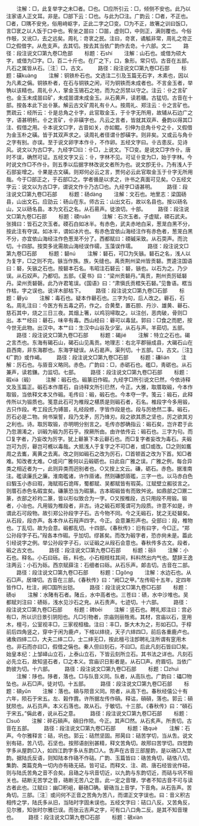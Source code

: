 <!-- { "loadSidebar": true } -->
　　注解：□，此复举字之未□者。□也。□应所引云：□，倾侧不安也。此乃以注家语人正文耳。非是。□部下云：□也。与此为□注。广韵云：□者，不正也。□者，□隅不安皃，俗用﨑岖字，正此二字之□变。□为不正，故箸之训曰饭□，言□衺之以人饭于口中也。宥坐之噐曰：□噐，虚则□，中则正，满则覆也。今俗作攲，又讹□，去之远矣。周礼：竒衺之民。注曰，竒衺，谲觚非常，周礼之竒正□之假借字。从危支声。去其切。按去其当依广韵作去竒。十六部。文二
　　路径：段注说文□第九卷□危部
　　标题：石shí
　　注解：山石也。或借为硕大字，或借为□字。□，百二十斤也。在厂之下，口，象形。常只切。古音在五部。凡石之属皆从石。〖注〗□，古文。
　　路径：段注说文□第九卷□石部
　　标题：磺kuànɡ
　　注解：铜铁朴石也。文选注二引及玉篇无石字，木素也，因以为凡素之偁。铜铁朴者，在石与铜铁之闲，可为铜铁而未成者也。不言金玉者，举觕以该精也。周礼卝人，掌金玉锡石之地，而为之厉禁以守之。注云：卝之言矿也。金玉未成噐曰矿，未成噐谓未成金玉。从石黄声，读若穬。古猛切。古音在十部。按各本此下出卝篆。解云古文矿周礼有卝人。按周礼、郑注云：卝之言矿也。贾疏云：经所云：卝是总角之卝字，此官取金玉，于卝字无所用，故辅从石边广之字，语甚明析。卝之言矿，卝非磺字也。凡云之言者，皆就其双声、叠韵以得其□注、假借之用。卝本说文□字，古音如关，亦如鲲。引伸为总角卝兮之卝，又假借为金玉朴之磺。皆于其双声求之。读周礼者径谓卝卽磺字。则非矣。又或云与角卝之字有别。亦误。至于说文卵字本作卝，不作卵。五经文字曰。卝古患反。见诗风。说文以为古□字。九经字□曰：卝□，上说文。下□变。是说文□字作卝。唐时不误，确然可证。五经文字又云：卝，字林不见。可证卝变为□，始于字林。今时说文作□不作卝。则五季以后据字林改说文者所为也。说文卽无卝。乃有浅人于石部妄增之。卝果是古文磺。则郑何必云之言，贾何必云此官取金玉于卝字无所用哉。今于□部正之，于石部□之。学者循是以求之，许书之真面可见矣。○五经文字云：说文以为古□字，谓说文作卝乃古□也。九经字□语甚明。
　　路径：段注说文□第九卷□石部
　　标题：砀dànɡ
　　注解：文石也。地里志：梁国砀县，山出文石。应劭云：砀山在东。师古云：山出文石，故以名县也。按以砀名山，又以砀名县。本为文石之名。从石昜声。徒浪切。十部。
　　路径：段注说文□第九卷□石部
　　标题：碝ruǎn
　　注解：石次玉者。子虚赋，碝石武夫。张揖曰：皆石之次玉者。碝石白如冰半。有赤色，武夫赤地白采，葱茏白黑不分，按此注有夺误。如冰半，谓如冰片也。有赤色宜依山海经注作有赤色者，葱茏白黑不分，亦宜依山海经注作色葱茏不分了。西都赋曰：碝磩采致。从石耎声。而沇切。十四部。按耎多讹需故山海经误作礝，玉藻误作瓀。
　　路径：段注说文□第九卷□石部
　　标题：砮nú
　　注解：砮石，可□为矢镞。砮石之名，浅人以为复字，□之则不完。镞当作族。族，矢缝也。禹贡荆州梁州皆贡砮。贾逵注国语曰：砮，矢镞之石也。按砮本石名。韦昭注石砮云：砮，镞也。以石为之。乃少误。从石奴声。乃都切。五部。《夏书》曰：“梁州贡砮丹。”禹贡，荆州贡厉砥砮丹。梁州贡砮磬。此乃许君笔误。《国语》曰：“肃愼氏贡楛矢石砮。”见鲁语。楛当作枯，字之误也。说详木部枯下。
　　路径：段注说文□第九卷□石部
　　标题：礜yù
　　注解：毒石也。疑本作礜石也。三字为句，后人改之。礜石，石名。周礼注曰：今医方有五毒之药，作之。合黄堥，置石胆、丹沙、雄黄、礜石、慈石其中，烧之三日三夜。其烟上箸，以鸡羽埽取之。以注创，恶肉破，骨则□出。本艹经曰：礜石，味辛有毒。西山经曰：礜可以毒鼠。郭曰：□食之而肥，按今世无此物。出汉中。本艹曰：生汉中山谷及少室。从石与声。羊茹切。五部。
　　路径：段注说文□第九卷□石部
　　标题：碣jié
　　注解：特立之石也。碣之言杰也。东海有碣石山，碣石山见禹贡。地理志：右北平郡骊成县，大碣石山在县西南，非东海郡也。东海字疑误。从石曷声。渠列切。十五部。□，古文。〖注〗《广韵》或作嵑。
　　路径：段注说文□第九卷□石部
　　标题：磏lián
　　注解：厉石也。与厱音义略同。赤色。广韵曰：□，赤砺石也。礛□，靑砺也。从石兼声，读若鎌。力监切。七部。
　　路径：段注说文□第九卷□石部
　　标题：碬xiá（碫）
　　注解：碫石也。碫篆旧作碬。九经字□所引说文巳然，今依诗释文及玉篇正。碫石本作厝石，自诗释文所引巳然，今正。大雅，取厝取碫，今本作取锻，当依释文本又作碫。毛传曰：碫，碫石也。今本夺一字。笺云：碫石，此释传所以为锻质也。笺意此石可为椎叚之椹质是则碫石者，石名。椎段字今多用锻，古只作段。考工段氏为镈噐，礼经段修，字皆作段是也。段与厉绝然二事。碫石，厉石必是二物。尙书粊誓，段乃戈矛，厉乃锋刃。段之欲其质之坚也，厉之欲其刃之利也。诗。取厉取锻，亦明明分别言之。毛传亦卽确指云：碫石矣，岂许君于此乃忽溷淆之，训碫为碫为厉石乎。揆厥所由。由许依传云：碫石也。三字为句。而□复字者，乃妄改为厉字。犹上礜篆下本云礜石也。而□复字者妄改为毒石。夫碫岂可为厉，礜岂可槪以毒哉。大抵浅人于复字之不可□者，或□或改。□之则如巂周之去巂，离黄之去离。改之则如碫石之改为厉石，□首顿首之改为下首。知□者难。知改者尢难。○或问广雅何以云碫砺也。曰此自广雅之误。广雅之例，每合异类之相近者为一，此则异类而迥别者也。○又按上文云。磏，砺石。赤色。据淮南注。礛读廉氏之廉。淮南礛诸，许作厱诸。然则磏卽厱礛，三字一也。以马赤白色曰騢玉小赤曰瑕，海赋瑕石诡晖，蜀都赋、吴都赋皆有瑕英。江赋壁立赮驳言之。则厝石赤色名碬宜矣。磏篆恐当为碬篆。古本碬碫皆有而致舛讹。如鼎部之□鼏二篆，衣部之袗袀二篆，皆以形似致合为一字。○又按椎段，古只用段不用锻。锻者，小冶也。凡用锻为椎段者，非古。诗之碫石郑笺谓可为段质。许意不如是，许谓此石可段物。故引郑公孙段字子石。古今物不同。今之无碫石，犹之无砭砮矣。从石段，段亦声。各本作从石叚声四字。今正。会意兼形声也。殳部曰：段，椎物也。丁乱切。故为会意。碫都乱切。十四部。《春秋传》：旧有曰字，今□正。“郑公孙段字子石。”叚各本作碬。乎加切。缪甚矣。而改为碫字者，恐亦尙未是。葢此引经说字之例。举公孙段字子石，以证碫之从叚石会意也。春秋传多古文。段者，碫之古文也。
　　路径：段注说文□第九卷□石部
　　标题：砾lì
　　注解：小石也。释名。小石曰砾。砾，料也。小石相枝柱其间，料料然出内气也。楚辞王逸注两云：小石为砾。西京赋薛注：石细者曰砾。从石乐声。郞击切。古音在二部。
　　路径：段注说文□第九卷□石部
　　标题：□ɡǒnɡ
　　注解：水边石也。从石□声。居竦切。古音在三部。《春秋传》曰：“阙□之甲。”左传昭十五年，定四年皆作□，杜注，阙□国所出铠。
　　路径：段注说文□第九卷□石部
　　标题：碛qì
　　注解：水陼有石者。陼丘，水中高者也。三苍曰：碛，水中沙堆也。吴都赋刘注曰：碛砾，浅水见沙石之皃。从石责声。七迹切。十六部。
　　路径：段注说文□第九卷□石部
　　标题：碑bēi
　　注解：竖石也。聘礼郑注曰：宫必有□，所以识日景引阴阳也。凡□引物者，宗庙则丽牲焉。其材，宫庙以石，窆用木，檀弓，公室视丰□，三家视桓楹。注曰：丰□，斲大木为之，形如石□。于椁前后四角竖之，穿中于闲为鹿卢，下棺以繂绕，天子六繂四□，前后各重鹿卢也。诸矦四繂二□，大夫二繂二□，士二繂无□，按此檀弓注卽聘礼注所谓有窆用木也。非石而亦曰□，假借之偁也。秦人但曰刻石，不曰□。后此凡刻石皆曰□矣。始皇本纪：上邹峄山立石，上泰山立石，下皆云刻所立石。其书法之详也。凡刻石必先立石，故知竖石者，□之本义。宫庙识日影者是。从石□声。府眉切。当依广韵彼为切。十六部。
　　路径：段注说文□第九卷□石部
　　标题：□zhuì
　　注解：陊也。陊者，落也。□与队音义同。队者，从高队也。广韵曰：礧□物坠也。从石□声。徒对切。十五部。
　　路径：段注说文□第九卷□石部
　　标题：磒yǔn
　　注解：落也。磒与陨音义同。陨者，从高下也。春秋经僖公十有六年，陨石于宋五。左、榖作霣。许所据左传作磒。释诂，磒磒，落也。郭云：磒犹陨也。从石员声。本义石落也。故从石。于敏切。十三部。《春秋传》曰：“磒石于宋五。”偁此者，说从石之意。
　　路径：段注说文□第九卷□石部
　　标题：□suǒ
　　注解：碎石磒声。磒旧作陨。今正。其声□然。从石炙声。所责切。古音在五部。
　　路径：段注说文□第九卷□石部
　　标题：硞què
　　注解：石声。今尔雅释言：硈，巩也。郭云：硈然坚固。邢昺曰：硈苦学切，当从吿。说文别有硈，苦八切。石坚也。按邢语剖别甚精，释文苦角切。故邢曰苦学切。四觉韵字多从屋韵□入，如四江韵字多从东韵□人。吿声在古音三部屋韵，是以硞□入觉韵。据陆氏反语，则知陆本作硞不作硈。广韵、玉篇皆曰：硞苦角切，硈恪八切。集韵、类篇克角一切内亦有硞无硈。皆可证。而释文、注、疏、唐石经皆讹作硈，则与陆氏苦角之音不合矣。且硞之与巩音切近，以九韵与东韵切近，而硈与巩不相关也。硈断无苦学之音，硞断无苦八之音。此一定之音理，学者不知古音不可与读古者此也。江赋曰：幽□积岨，礜硞□确。礐硞当上音学，下音角。从石告声。苦角切。三部。〖注〗或问何不正音之苦角为苦八，而谓正文字误也。曰：音义积古相传之学，陆氏多从旧，当陆时字固未误也。五经文字曰：硈口八反。又苦角反，见尔雅，知张时尔雅巳误。而张云吉声之字，可有口八口角二反。是其不知音理也。
　　路径：段注说文□第九卷□石部
　　标题：硍xiàn
